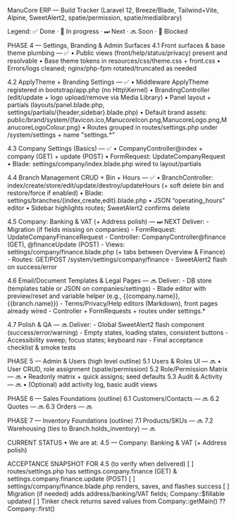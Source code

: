 ManuCore ERP — Build Tracker (Laravel 12, Breeze/Blade, Tailwind+Vite, Alpine, SweetAlert2, spatie/permission, spatie/medialibrary)

Legend: ✅ Done · 🚧 In progress · ⏭ Next · 🔜 Soon · 🧩 Blocked

PHASE 4 — Settings, Branding & Admin Surfaces
4.1 Front surfaces & base theme plumbing — ✅
• Public views (front/help/status/privacy) present and resolvable
• Base theme tokens in resources/css/theme.css + front.css
• Errors/logs cleaned; nginx/php-fpm rotated/truncated as needed

4.2 ApplyTheme + Branding Settings — ✅
• Middleware ApplyTheme registered in bootstrap/app.php (no Http\Kernel)
• BrandingController (edit/update + logo upload/remove via Media Library)
• Panel layout + partials (layouts/panel.blade.php, settings/partials/{header,sidebar}.blade.php)
• Default brand assets: public/brand/system/{favicon.ico,ManucoreIcon.png,ManucoreLogo.png,ManucoreLogoColour.png}
• Routes grouped in routes/settings.php under /system/settings + name "settings.\*"

4.3 Company Settings (Basics) — ✅
• CompanyController@index + company (GET) + update (POST)
• FormRequest: UpdateCompanyRequest
• Blade: settings/company/index.blade.php wired to layout/partials

4.4 Branch Management CRUD + Bin + Hours — ✅
• BranchController: index/create/store/edit/update/destroy/updateHours (+ soft delete bin and restore/force if enabled)
• Blade: settings/branches/{index,create,edit}.blade.php
• JSON “operating_hours” editor
• Sidebar highlights routes; SweetAlert2 confirms delete

4.5 Company: Banking & VAT (+ Address polish) — ⏭ NEXT
Deliver: - Migration (if fields missing on companies) - FormRequest: UpdateCompanyFinanceRequest - Controller: CompanyController@finance (GET), @financeUpdate (POST) - Views: settings/company/finance.blade.php (+ tabs between Overview & Finance) - Routes: GET/POST /system/settings/company/finance - SweetAlert2 flash on success/error

4.6 Email/Document Templates & Legal Pages — 🔜
Deliver: - DB store (templates table or JSON on companies/settings) - Blade editor with preview/reset and variable helper (e.g., {{company.name}}, {{branch.name}}) - Terms/Privacy/Help editors (Markdown), front pages already wired - Controller + FormRequests + routes under settings.\*

4.7 Polish & QA — 🔜
Deliver: - Global SweetAlert2 flash component (success/error/warning) - Empty states, loading states, consistent buttons - Accessibility sweep; focus states; keyboard nav - Final acceptance checklist & smoke tests

PHASE 5 — Admin & Users (high level outline)
5.1 Users & Roles UI — 🔜
• User CRUD, role assignment (spatie/permission)
5.2 Role/Permission Matrix — 🔜
• Readonly matrix + quick assigns; seed defaults
5.3 Audit & Activity — 🔜
• (Optional) add activity log, basic audit views

PHASE 6 — Sales Foundations (outline)
6.1 Customers/Contacts — 🔜
6.2 Quotes — 🔜
6.3 Orders — 🔜

PHASE 7 — Inventory Foundations (outline)
7.1 Products/SKUs — 🔜
7.2 Warehousing (ties to Branch.holds_inventory) — 🔜

CURRENT STATUS
• We are at: 4.5 — Company: Banking & VAT (+ Address polish)

ACCEPTANCE SNAPSHOT FOR 4.5 (to verify when delivered)
[ ] routes/settings.php has settings.company.finance (GET) & settings.company.finance.update (POST)
[ ] settings/company/finance.blade.php renders, saves, and flashes success
[ ] Migration (if needed) adds address/banking/VAT fields; Company::$fillable updated
[ ] Tinker check returns saved values from Company::getMain() ?? Company::first()
